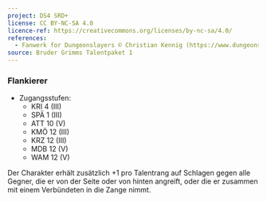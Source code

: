 ```yaml
---
project: DS4 SRD+
license: CC BY-NC-SA 4.0
licence-ref: https://creativecommons.org/licenses/by-nc-sa/4.0/
references: 
  - Fanwerk for Dungeonslayers © Christian Kennig (https://www.dungeonslayers.net/)
source: Bruder Grimms Talentpaket 1
---
```


### Flankierer

- Zugangsstufen:
  - KRI 4 (III)
  - SPÄ 1 (III)
  - ATT 10 (V)
  - KMÖ 12 (III)
  - KRZ 12 (III)
  - MDB 12 (V)
  - WAM 12 (V)

Der Charakter erhält zusätzlich +1 pro Talentrang auf Schlagen gegen alle Gegner, die er von der Seite oder von hinten angreift, oder die er zusammen mit einem Verbündeten in die Zange nimmt.

